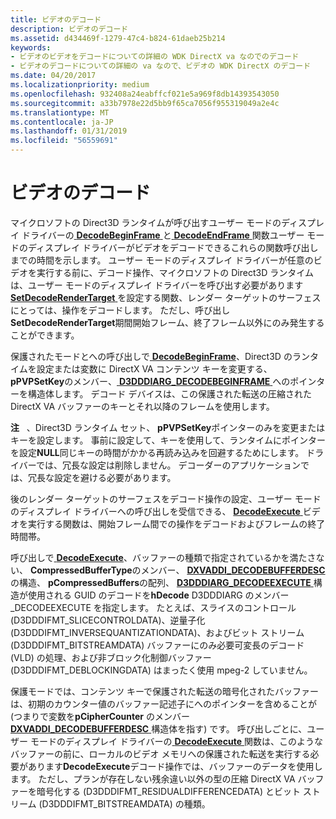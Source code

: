 ```yaml
---
title: ビデオのデコード
description: ビデオのデコード
ms.assetid: d434469f-1279-47c4-b824-61daeb25b214
keywords:
- ビデオのビデオをデコードについての詳細の WDK DirectX va なのでのデコード
- ビデオのデコードについての詳細の va なので、ビデオの WDK DirectX のデコード
ms.date: 04/20/2017
ms.localizationpriority: medium
ms.openlocfilehash: 932408a24eabffcf021e5a969f8db14393543050
ms.sourcegitcommit: a33b7978e22d5bb9f65ca7056f955319049a2e4c
ms.translationtype: MT
ms.contentlocale: ja-JP
ms.lasthandoff: 01/31/2019
ms.locfileid: "56559691"
---
```

# <a name="decoding-video"></a>ビデオのデコード


マイクロソフトの Direct3D ランタイムが呼び出すユーザー モードのディスプレイ ドライバーの[ **DecodeBeginFrame** ](https://msdn.microsoft.com/library/windows/hardware/ff551802)と[ **DecodeEndFrame** ](https://msdn.microsoft.com/library/windows/hardware/ff551805)関数ユーザー モードのディスプレイ ドライバーがビデオをデコードできるこれらの関数呼び出しまでの時間を示します。 ユーザー モードのディスプレイ ドライバーが任意のビデオを実行する前に、デコード操作、マイクロソフトの Direct3D ランタイムは、ユーザー モードのディスプレイ ドライバーを呼び出す必要があります[ **SetDecodeRenderTarget** ](https://msdn.microsoft.com/library/windows/hardware/ff569530)を設定する関数、レンダー ターゲットのサーフェスにとっては、操作をデコードします。 ただし、呼び出し**SetDecodeRenderTarget**期間開始フレーム、終了フレーム以外にのみ発生することができます。

保護されたモードとへの呼び出しで[ **DecodeBeginFrame**](https://msdn.microsoft.com/library/windows/hardware/ff551802)、Direct3D のランタイムを設定または変数に DirectX VA コンテンツ キーを変更する、 **pPVPSetKey**のメンバー、[ **D3DDDIARG\_DECODEBEGINFRAME** ](https://msdn.microsoft.com/library/windows/hardware/ff542987)へのポインターを構造体します。 デコード デバイスは、この保護された転送の圧縮された DirectX VA バッファーのキーとそれ以降のフレームを使用します。

**注**   、Direct3D ランタイム セット、 **pPVPSetKey**ポインターのみを変更またはキーを設定します。 事前に設定して、キーを使用して、ランタイムにポインターを設定**NULL**同じキーの時間がかかる再読み込みを回避するためにします。 ドライバーでは、冗長な設定は削除しません。 デコーダーのアプリケーションでは、冗長な設定を避ける必要があります。

 

後のレンダー ターゲットのサーフェスをデコード操作の設定、ユーザー モードのディスプレイ ドライバーへの呼び出しを受信できる、 [ **DecodeExecute** ](https://msdn.microsoft.com/library/windows/hardware/ff551808)ビデオを実行する関数は、開始フレーム間での操作をデコードおよびフレームの終了時間帯。

呼び出しで[ **DecodeExecute**](https://msdn.microsoft.com/library/windows/hardware/ff551808)、バッファーの種類で指定されているかを満たさない、 **CompressedBufferType**のメンバー、 [ **DXVADDI\_DECODEBUFFERDESC** ](https://msdn.microsoft.com/library/windows/hardware/ff562896)の構造、 **pCompressedBuffers**の配列、 [ **D3DDDIARG\_DECODEEXECUTE** ](https://msdn.microsoft.com/library/windows/hardware/ff543001)構造が使用される GUID のデコードを**hDecode** D3DDDIARG のメンバー\_DECODEEXECUTE を指定します。 たとえば、スライスのコントロール (D3DDDIFMT\_SLICECONTROLDATA)、逆量子化 (D3DDDIFMT\_INVERSEQUANTIZATIONDATA)、およびビット ストリーム (D3DDDIFMT\_BITSTREAMDATA) バッファーにのみ必要可変長のデコード (VLD) の処理、および非ブロック化制御バッファー (D3DDDIFMT\_DEBLOCKINGDATA) はまったく使用 mpeg-2 していません。

保護モードでは、コンテンツ キーで保護された転送の暗号化されたバッファーは、初期のカウンター値のバッファー記述子にへのポインターを含めることが (つまりで変数を**pCipherCounter** のメンバー[**DXVADDI\_DECODEBUFFERDESC** ](https://msdn.microsoft.com/library/windows/hardware/ff562896)構造体を指す) です。 呼び出しごとに、ユーザー モードのディスプレイ ドライバーの[ **DecodeExecute** ](https://msdn.microsoft.com/library/windows/hardware/ff551808)関数は、このようなバッファーの前に、ローカルのビデオ メモリへの保護された転送を実行する必要があります**DecodeExecute**デコード操作では、バッファーのデータを使用します。 ただし、プランが存在しない残余違い以外の型の圧縮 DirectX VA バッファーを暗号化する (D3DDDIFMT\_RESIDUALDIFFERENCEDATA) とビット ストリーム (D3DDDIFMT\_BITSTREAMDATA) の種類。

 

 





